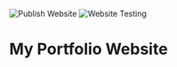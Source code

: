 ![Publish Website](https://github.com/Bailey-1/Portfolio-Website/workflows/Publish%20Website/badge.svg) ![Website Testing](https://github.com/Bailey-1/Portfolio-Website/workflows/Website%20Testing/badge.svg)
# My Portfolio Website
